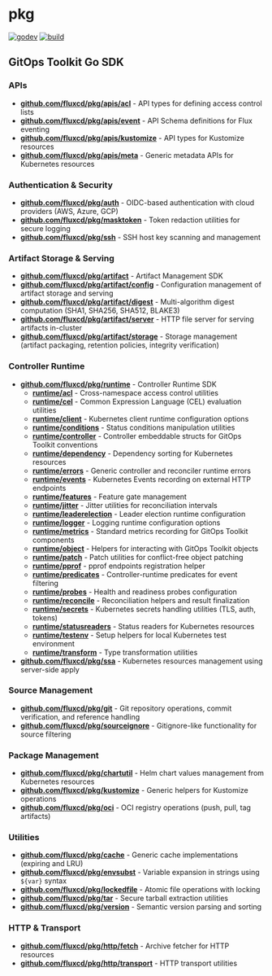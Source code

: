 # pkg

[![godev](https://img.shields.io/static/v1?label=godev&message=reference&color=00add8)](https://pkg.go.dev/github.com/fluxcd/pkg)
[![build](https://github.com/fluxcd/pkg/workflows/build/badge.svg)](https://github.com/fluxcd/pkg/actions)

## GitOps Toolkit Go SDK

### APIs
- **[github.com/fluxcd/pkg/apis/acl](./apis/acl)** - API types for defining access control lists
- **[github.com/fluxcd/pkg/apis/event](./apis/event)** - API Schema definitions for Flux eventing  
- **[github.com/fluxcd/pkg/apis/kustomize](./apis/kustomize)** - API types for Kustomize resources
- **[github.com/fluxcd/pkg/apis/meta](./apis/meta)** - Generic metadata APIs for Kubernetes resources

### Authentication & Security
- **[github.com/fluxcd/pkg/auth](./auth)** - OIDC-based authentication with cloud providers (AWS, Azure, GCP)
- **[github.com/fluxcd/pkg/masktoken](./masktoken)** - Token redaction utilities for secure logging
- **[github.com/fluxcd/pkg/ssh](./ssh)** - SSH host key scanning and management

### Artifact Storage & Serving
- **[github.com/fluxcd/pkg/artifact](./artifact)** - Artifact Management SDK
- **[github.com/fluxcd/pkg/artifact/config](./artifact/config)** - Configuration management of artifact storage and serving
- **[github.com/fluxcd/pkg/artifact/digest](./artifact/digest)** - Multi-algorithm digest computation (SHA1, SHA256, SHA512, BLAKE3)
- **[github.com/fluxcd/pkg/artifact/server](./artifact/server)** - HTTP file server for serving artifacts in-cluster
- **[github.com/fluxcd/pkg/artifact/storage](./artifact/storage)** - Storage management (artifact packaging, retention policies, integrity verification)

### Controller Runtime
- **[github.com/fluxcd/pkg/runtime](./runtime)** - Controller Runtime SDK
    - **[runtime/acl](./runtime/acl)** - Cross-namespace access control utilities
    - **[runtime/cel](./runtime/cel)** - Common Expression Language (CEL) evaluation utilities
    - **[runtime/client](./runtime/client)** - Kubernetes client runtime configuration options
    - **[runtime/conditions](./runtime/conditions)** - Status conditions manipulation utilities
    - **[runtime/controller](./runtime/controller)** - Controller embeddable structs for GitOps Toolkit conventions
    - **[runtime/dependency](./runtime/dependency)** - Dependency sorting for Kubernetes resources
    - **[runtime/errors](./runtime/errors)** - Generic controller and reconciler runtime errors
    - **[runtime/events](./runtime/events)** - Kubernetes Events recording on external HTTP endpoints
    - **[runtime/features](./runtime/features)** - Feature gate management
    - **[runtime/jitter](./runtime/jitter)** - Jitter utilities for reconciliation intervals
    - **[runtime/leaderelection](./runtime/leaderelection)** - Leader election runtime configuration
    - **[runtime/logger](./runtime/logger)** - Logging runtime configuration options
    - **[runtime/metrics](./runtime/metrics)** - Standard metrics recording for GitOps Toolkit components
    - **[runtime/object](./runtime/object)** - Helpers for interacting with GitOps Toolkit objects
    - **[runtime/patch](./runtime/patch)** - Patch utilities for conflict-free object patching
    - **[runtime/pprof](./runtime/pprof)** - pprof endpoints registration helper
    - **[runtime/predicates](./runtime/predicates)** - Controller-runtime predicates for event filtering
    - **[runtime/probes](./runtime/probes)** - Health and readiness probes configuration
    - **[runtime/reconcile](./runtime/reconcile)** - Reconciliation helpers and result finalization
    - **[runtime/secrets](./runtime/secrets)** - Kubernetes secrets handling utilities (TLS, auth, tokens)
    - **[runtime/statusreaders](./runtime/statusreaders)** - Status readers for Kubernetes resources
    - **[runtime/testenv](./runtime/testenv)** - Setup helpers for local Kubernetes test environment
    - **[runtime/transform](./runtime/transform)** - Type transformation utilities
- **[github.com/fluxcd/pkg/ssa](./ssa)** - Kubernetes resources management using server-side apply

### Source Management
- **[github.com/fluxcd/pkg/git](./git)** - Git repository operations, commit verification, and reference handling
- **[github.com/fluxcd/pkg/sourceignore](./sourceignore)** - Gitignore-like functionality for source filtering

### Package Management
- **[github.com/fluxcd/pkg/chartutil](./chartutil)** - Helm chart values management from Kubernetes resources
- **[github.com/fluxcd/pkg/kustomize](./kustomize)** - Generic helpers for Kustomize operations
- **[github.com/fluxcd/pkg/oci](./oci)** - OCI registry operations (push, pull, tag artifacts)

### Utilities
- **[github.com/fluxcd/pkg/cache](./cache)** - Generic cache implementations (expiring and LRU)
- **[github.com/fluxcd/pkg/envsubst](./envsubst)** - Variable expansion in strings using `${var}` syntax
- **[github.com/fluxcd/pkg/lockedfile](./lockedfile)** - Atomic file operations with locking
- **[github.com/fluxcd/pkg/tar](./tar)** - Secure tarball extraction utilities
- **[github.com/fluxcd/pkg/version](./version)** - Semantic version parsing and sorting

### HTTP & Transport
- **[github.com/fluxcd/pkg/http/fetch](./http/fetch)** - Archive fetcher for HTTP resources
- **[github.com/fluxcd/pkg/http/transport](./http/transport)** - HTTP transport utilities

